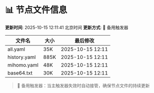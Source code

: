 # 📊 节点文件信息

**更新时间**: 2025-10-15 12:11:41 北京时间
**更新方式**: 🔄 备用触发器

| 文件名 | 大小 | 最后修改 |
|--------|------|----------|
| all.yaml | 35K | 2025-10-15 12:11 |
| history.yaml | 885K | 2025-10-15 12:11 |
| mihomo.yaml | 48K | 2025-10-15 12:11 |
| base64.txt | 30K | 2025-10-15 12:11 |

> 🔄 备用触发器：当主触发器失效时自动接管，确保节点文件的持续更新
